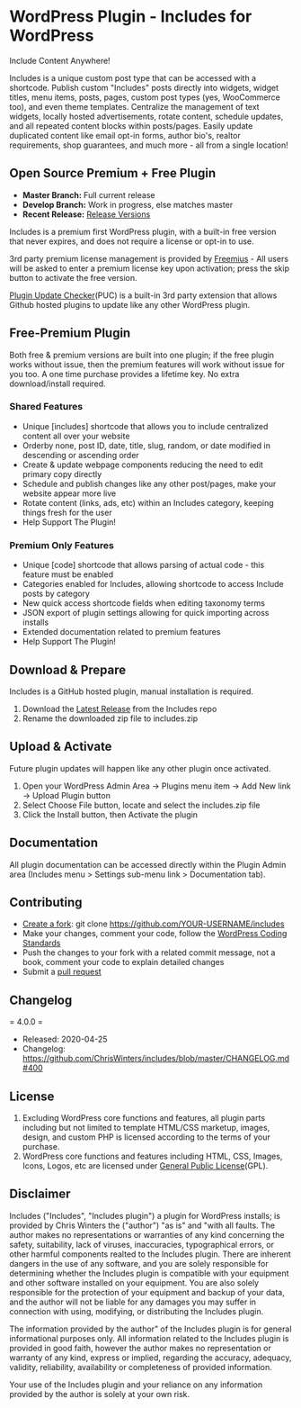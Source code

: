 # WordPress Plugin - Includes for WordPress

Include Content Anywhere!

Includes is a unique custom post type that can be accessed with a shortcode. Publish custom "Includes" posts directly into widgets, widget titles, menu items, posts, pages, custom post types (yes, WooCommerce too), and even theme templates. Centralize the management of text widgets, locally hosted advertisements, rotate content, schedule updates, and all repeated content blocks within posts/pages. Easily update duplicated content like email opt-in forms, author bio's, realtor requirements, shop guarantees, and much more - all from a single location!


## Open Source Premium + Free Plugin

* **Master Branch:** Full current release
* **Develop Branch:** Work in progress, else matches master
* **Recent Release:** [Release Versions](https://github.com/ChrisWinters/includes/releases) 

Includes is a premium first WordPress plugin, with a built-in free version that never expires, and does not require a license or opt-in to use.

3rd party premium license management is provided by [Freemius](https://freemius.com/) - All users will be asked to enter a premium license key upon activation; press the skip button to activate the free version.

[Plugin Update Checker](https://github.com/YahnisElsts/plugin-update-checker)(PUC) is a built-in 3rd party extension that allows Github hosted plugins to update like any other WordPress plugin.


## Free-Premium Plugin

Both free & premium versions are built into one plugin; if the free plugin works without issue, then the premium features will work without issue for you too. A one time purchase provides a lifetime key. No extra download/install required.


### Shared Features

* Unique [includes] shortcode that allows you to include centralized content all over your website
* Orderby none, post ID, date, title, slug, random, or date modified in descending or ascending order
* Create & update webpage components reducing the need to edit primary copy directly
* Schedule and publish changes like any other post/pages, make your website appear more live
* Rotate content (links, ads, etc) within an Includes category, keeping things fresh for the user
* Help Support The Plugin!


### Premium Only Features

* Unique [code] shortcode that allows parsing of actual code - this feature must be enabled
* Categories enabled for Includes, allowing shortcode to access Include posts by category
* New quick access shortcode fields when editing taxonomy terms
* JSON export of plugin settings allowing for quick importing across installs
* Extended documentation related to premium features
* Help Support The Plugin!


## Download & Prepare

Includes is a GitHub hosted plugin, manual installation is required.

1. Download the [Latest Release](https://github.com/ChrisWinters/includes/releases) from the Includes repo
2. Rename the downloaded zip file to includes.zip


## Upload & Activate

Future plugin updates will happen like any other plugin once activated.

1. Open your WordPress Admin Area -> Plugins menu item -> Add New link -> Upload Plugin button
2. Select Choose File button, locate and select the includes.zip file
3. Click the Install button, then Activate the plugin


## Documentation

All plugin documentation can be accessed directly within the Plugin Admin area (Includes menu > Settings sub-menu link > Documentation tab).


## Contributing

* [Create a fork](https://help.github.com/articles/fork-a-repo/): git clone https://github.com/YOUR-USERNAME/includes
* Make your changes, comment your code, follow the [WordPress Coding Standards](https://make.wordpress.org/core/handbook/best-practices/coding-standards/php/)
* Push the changes to your fork with a related commit message, not a book, comment your code to explain detailed changes
* Submit a [pull request](https://help.github.com/articles/using-pull-requests/)


## Changelog

= 4.0.0 =
* Released: 2020-04-25
* Changelog: https://github.com/ChrisWinters/includes/blob/master/CHANGELOG.md#400


## License

1. Excluding WordPress core functions and features, all plugin parts including but not limited to template HTML/CSS marketup, images, design, and custom PHP is licensed according to the terms of your purchase.
2. WordPress core functions and features including HTML, CSS, Images, Icons, Logos, etc are licensed under [General Public License](/blob/master/LICENSE)(GPL).


## Disclaimer

Includes ("Includes", "Includes plugin") a plugin for WordPress installs; is provided by Chris Winters the ("author") "as is" and "with all faults. The author makes no representations or warranties of any kind concerning the safety, suitability, lack of viruses, inaccuracies, typographical errors, or other harmful components realted to the Includes plugin. There are inherent dangers in the use of any software, and you are solely responsible for determining whether the Includes plugin is compatible with your equipment and other software installed on your equipment. You are also solely responsible for the protection of your equipment and backup of your data, and the author will not be liable for any damages you may suffer in connection with using, modifying, or distributing the Includes plugin.

The information provided by the author" of the Includes plugin is for general informational purposes only. All information related to the Includes plugin is provided in good faith, however the author makes no representation or warranty of any kind, express or implied, regarding the accuracy, adequacy, validity, reliability, availability or completeness of provided information.

Your use of the Includes plugin and your reliance on any information provided by the author is solely at your own risk.
